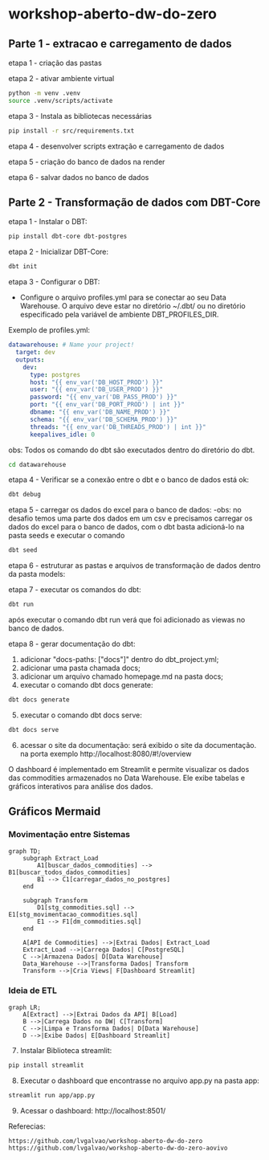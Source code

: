 # workshop-aberto-dw-do-zero

## Parte 1 - extracao e carregamento de dados

etapa 1 - criação das pastas

etapa 2 - ativar ambiente virtual
```bash
python -m venv .venv
source .venv/scripts/activate
```

etapa 3 - Instala as bibliotecas necessárias
```bash
pip install -r src/requirements.txt
```

etapa 4 - desenvolver scripts extração e carregamento de dados

etapa 5 - criação do banco de dados na render

etapa 6 - salvar dados no banco de dados


## Parte 2 - Transformação de dados com DBT-Core

etapa 1 - Instalar o DBT:
```bash
pip install dbt-core dbt-postgres  
```

etapa 2 - Inicializar DBT-Core:
```bash
dbt init
```

etapa 3 - Configurar o DBT:
- Configure o arquivo profiles.yml para se conectar ao seu Data Warehouse. O arquivo deve estar no diretório ~/.dbt/ ou no diretório especificado pela variável de ambiente DBT_PROFILES_DIR.

Exemplo de profiles.yml:

```yaml
datawarehouse: # Name your project!
  target: dev
  outputs:
    dev:
      type: postgres
      host: "{{ env_var('DB_HOST_PROD') }}"
      user: "{{ env_var('DB_USER_PROD') }}"
      password: "{{ env_var('DB_PASS_PROD') }}"
      port: "{{ env_var('DB_PORT_PROD') | int }}"
      dbname: "{{ env_var('DB_NAME_PROD') }}"
      schema: "{{ env_var('DB_SCHEMA_PROD') }}"
      threads: "{{ env_var('DB_THREADS_PROD') | int }}"
      keepalives_idle: 0
```

obs: Todos os comando do dbt são executados dentro do diretório do dbt.
```bash
cd datawarehouse 
```

etapa 4 - Verificar se a conexão entre o dbt e o banco de dados está ok:
```bash
dbt debug
```

etapa 5 - carregar os dados do excel para o banco de dados:
-obs: no desafio temos uma parte dos dados em um csv e precisamos carregar os dados do excel para o banco de dados, com o dbt basta adicioná-lo na pasta seeds e executar o comando
```bash
dbt seed
```

etapa 6 - estruturar as pastas e arquivos de transformação de dados dentro da pasta models:


etapa 7 - executar os comandos do dbt: 
```bash
dbt run
```
após executar o comando dbt run verá que foi adicionado as viewas no banco de dados.

etapa 8 - gerar documentação do dbt:

1. adicionar "docs-paths: ["docs"]" dentro do dbt_project.yml;
2. adicionar uma pasta chamada docs;
3. adicionar um arquivo chamado homepage.md na pasta docs;
4. executar o comando dbt docs generate:
```bash
dbt docs generate
``` 

5. executar o comando dbt docs serve:
```bash
dbt docs serve
```
6. acessar o site da documentação:
será exibido o site da documentação. na porta exemplo http://localhost:8080/#!/overview

O dashboard é implementado em Streamlit e permite visualizar os dados das commodities armazenados no Data Warehouse. Ele exibe tabelas e gráficos interativos para análise dos dados.

## Gráficos Mermaid

### Movimentação entre Sistemas

```mermaid
graph TD;
    subgraph Extract_Load
        A1[buscar_dados_commodities] --> B1[buscar_todos_dados_commodities]
        B1 --> C1[carregar_dados_no_postgres]
    end

    subgraph Transform
        D1[stg_commodities.sql] --> E1[stg_movimentacao_commodities.sql]
        E1 --> F1[dm_commodities.sql]
    end

    A[API de Commodities] -->|Extrai Dados| Extract_Load
    Extract_Load -->|Carrega Dados| C[PostgreSQL]
    C -->|Armazena Dados| D[Data Warehouse]
    Data_Warehouse -->|Transforma Dados| Transform
    Transform -->|Cria Views| F[Dashboard Streamlit]
```

### Ideia de ETL

```mermaid
graph LR;
    A[Extract] -->|Extrai Dados da API| B[Load]
    B -->|Carrega Dados no DW| C[Transform]
    C -->|Limpa e Transforma Dados| D[Data Warehouse]
    D -->|Exibe Dados| E[Dashboard Streamlit]
```

7. Instalar Biblioteca streamlit:
```bash
pip install streamlit
```

8. Executar o dashboard que encontrasse no arquivo app.py na pasta app:
```bash
streamlit run app/app.py
```

9. Acessar o dashboard:
http://localhost:8501/ 

Referecias:
```bash
https://github.com/lvgalvao/workshop-aberto-dw-do-zero
https://github.com/lvgalvao/workshop-aberto-dw-do-zero-aovivo
```


